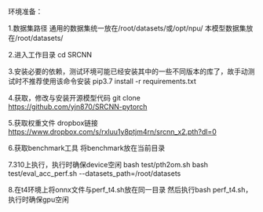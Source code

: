 环境准备：

1.数据集路径
通用的数据集统一放在/root/datasets/或/opt/npu/
本模型数据集放在/root/datasets/

2.进入工作目录
cd SRCNN

3.安装必要的依赖，测试环境可能已经安装其中的一些不同版本的库了，故手动测试时不推荐使用该命令安装
pip3.7 install -r requirements.txt

4.获取，修改与安装开源模型代码
git clone https://github.com/yjn870/SRCNN-pytorch

5.获取权重文件
dropbox链接 https://www.dropbox.com/s/rxluu1y8ptjm4rn/srcnn_x2.pth?dl=0

6.获取benchmark工具
将benchmark放在当前目录

7.310上执行，执行时确保device空闲
bash test/pth2om.sh
bash test/eval_acc_perf.sh --datasets_path=/root/datasets

8.在t4环境上将onnx文件与perf_t4.sh放在同一目录
然后执行bash perf_t4.sh，执行时确保gpu空闲
